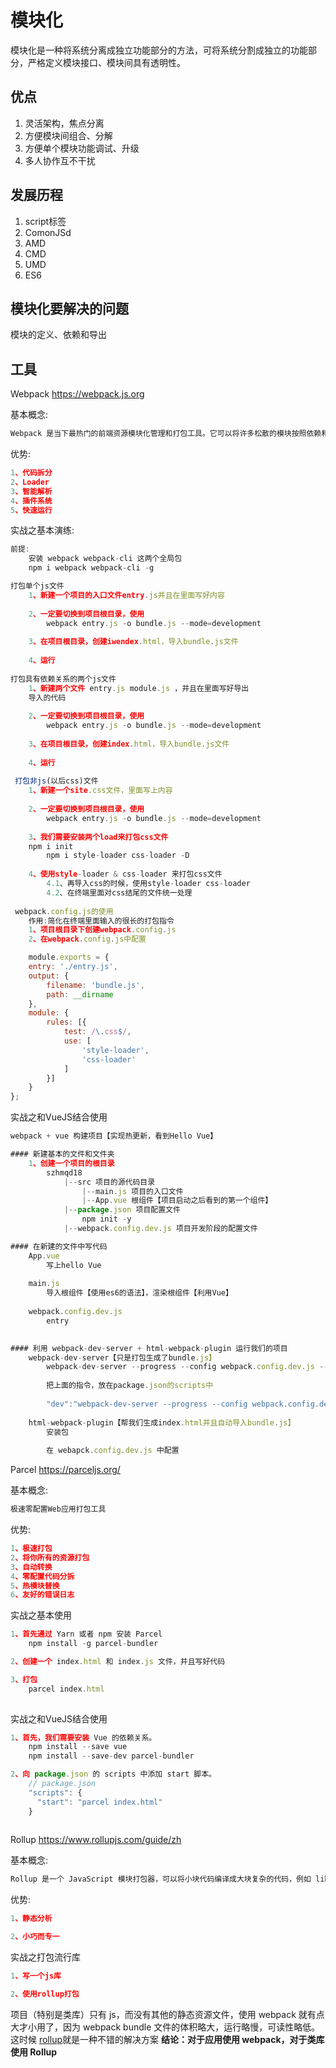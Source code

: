 
# 模块化

模块化是一种将系统分离成独立功能部分的方法，可将系统分割成独立的功能部分，严格定义模块接口、模块间具有透明性。

## 优点

1. 灵活架构，焦点分离
2. 方便模块间组合、分解
3. 方便单个模块功能调试、升级
4. 多人协作互不干扰

## 发展历程

1. script标签
2. ComonJSd
3. AMD
4. CMD
5. UMD
6. ES6

## 模块化要解决的问题

模块的定义、依赖和导出

## 工具

Webpack https://webpack.js.org

基本概念:

```javascript
Webpack 是当下最热门的前端资源模块化管理和打包工具。它可以将许多松散的模块按照依赖和规则打包成符合生产环境部署的前端资源。还可以将按需加载的模块进行代码分隔，等到实际需要的时候再异步加载。通过 loader 的转换，任何形式的资源都可以视作模块，比如 CommonJs 模块、 AMD 模块、 ES6 模块、CSS、图片、 JSON、Coffeescript、 LESS 等。
```

优势:

```javascript
1、代码拆分
2、Loader
3、智能解析
4、插件系统
5、快速运行
```

实战之基本演练:

```javascript
前提:
	安装 webpack webpack-cli 这两个全局包
    npm i webpack webpack-cli -g

打包单个js文件
	1、新建一个项目的入口文件entry.js并且在里面写好内容
	
	2、一定要切换到项目根目录，使用 
		webpack entry.js -o bundle.js --mode=development
		
	3、在项目根目录，创建iwendex.html，导入bundle.js文件
	
	4、运行
    
打包具有依赖关系的两个js文件
	1、新建两个文件 entry.js module.js ，并且在里面写好导出
	导入的代码
	
	2、一定要切换到项目根目录，使用 
		webpack entry.js -o bundle.js --mode=development
		
	3、在项目根目录，创建index.html，导入bundle.js文件
	
	4、运行
    
 打包非js(以后css)文件
	1、新建一个site.css文件，里面写上内容
	
	2、一定要切换到项目根目录，使用 
		webpack entry.js -o bundle.js --mode=development
		
	3、我们需要安装两个load来打包css文件
  	npm i init
		npm i style-loader css-loader -D
		
	4、使用style-loader & css-loader 来打包css文件
		4.1、再导入css的时候，使用style-loader css-loader
		4.2、在终端里面对css结尾的文件统一处理
        
 webpack.config.js的使用
	作用:简化在终端里面输入的很长的打包指令
	1、项目根目录下创建webpack.config.js
	2、在webpack.config.js中配置
```

```js
	module.exports = {
    entry: './entry.js',
    output: {
        filename: 'bundle.js',
        path: __dirname
    },
    module: {
        rules: [{
            test: /\.css$/,
            use: [
                'style-loader',
                'css-loader'
            ]
        }]
    }
};
```

实战之和VueJS结合使用

```javascript
webpack + vue 构建项目【实现热更新，看到Hello Vue】

#### 新建基本的文件和文件夹
	1、创建一个项目的根目录
		szhmqd18
			|--src 项目的源代码目录
				|--main.js 项目的入口文件
				|--App.vue 根组件【项目启动之后看到的第一个组件】
			|--package.json 项目配置文件
				npm init -y
			|--webpack.config.dev.js 项目开发阶段的配置文件

#### 在新建的文件中写代码
	App.vue
		写上hello Vue
		
	main.js
		导入根组件【使用es6的语法】，渲染根组件【利用Vue】
		
	webpack.config.dev.js
		entry
		

#### 利用 webpack-dev-server + html-webpack-plugin 运行我们的项目
	webpack-dev-server【只是打包生成了bundle.js】
		webpack-dev-server --progress --config webpack.config.dev.js --open --hot
		
		把上面的指令，放在package.json的scripts中
		
		"dev":"webpack-dev-server --progress --config webpack.config.dev.js --open --hot"
		
	html-webpack-plugin【帮我们生成index.html并且自动导入bundle.js】
		安装包
		
		在 webapck.config.dev.js 中配置
```



Parcel https://parceljs.org/

基本概念:

```javascript
极速零配置Web应用打包工具
```

优势:

```javascript
1、极速打包
2、将你所有的资源打包
3、自动转换
4、零配置代码分拆
5、热模块替换
6、友好的错误日志
```

实战之基本使用

```javascript
1、首先通过 Yarn 或者 npm 安装 Parcel 
	npm install -g parcel-bundler

2、创建一个 index.html 和 index.js 文件，并且写好代码

3、打包
	parcel index.html
	
```

实战之和VueJS结合使用

```javascript
1、首先，我们需要安装 Vue 的依赖关系。
	npm install --save vue
	npm install --save-dev parcel-bundler

2、向 package.json 的 scripts 中添加 start 脚本。
	// package.json
    "scripts": {
      "start": "parcel index.html"
    }
	
```

Rollup https://www.rollupjs.com/guide/zh

基本概念:

```javascript
Rollup 是一个 JavaScript 模块打包器，可以将小块代码编译成大块复杂的代码，例如 library 或应用程序。
```

优势:

```javascript
1、静态分析

2、小巧而专一
```

实战之打包流行库

```javascript
1、写一个js库

2、使用rollup打包
```

项目（特别是类库）只有 js，而没有其他的静态资源文件，使用 webpack 就有点大才小用了，因为 webpack bundle 文件的体积略大，运行略慢，可读性略低。这时候 [rollup](https://github.com/rollup/rollup)就是一种不错的解决方案
**结论：对于应用使用 webpack，对于类库使用 Rollup**